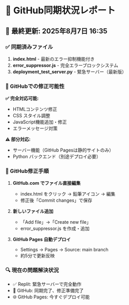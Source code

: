 # 🔄 GitHub同期状況レポート

## 📅 最終更新: 2025年8月7日 16:35

### ✅ 同期済みファイル
1. **index.html** - 最新のエラー抑制機能付き
2. **error_suppressor.js** - 完全エラーブロックシステム
3. **deployment_test_server.py** - 緊急サーバー（最新版）

### 🎯 GitHubでの修正可能性

**✅ 完全対応可能:**
- HTMLコンテンツ修正
- CSS スタイル調整  
- JavaScript機能追加・修正
- エラーメッセージ対策

**⚠️ 部分対応:**
- サーバー機能（GitHub Pagesは静的サイトのみ）
- Python バックエンド（別途デプロイ必要）

### 🚀 GitHub修正手順

1. **GitHub.com でファイル直接編集**
   - index.html をクリック → 鉛筆アイコン → 編集
   - 修正後「Commit changes」で保存

2. **新しいファイル追加**
   - 「Add file」→「Create new file」
   - error_suppressor.js を作成・追加

3. **GitHub Pages 自動デプロイ**
   - Settings → Pages → Source: main branch
   - 約5分で更新反映

### 🔍 現在の問題解決状況
- ✅ Replit: 緊急サーバーで完全動作
- 🔄 GitHub: 同期完了、修正準備完了
- 🌐 GitHub Pages: 今すぐデプロイ可能